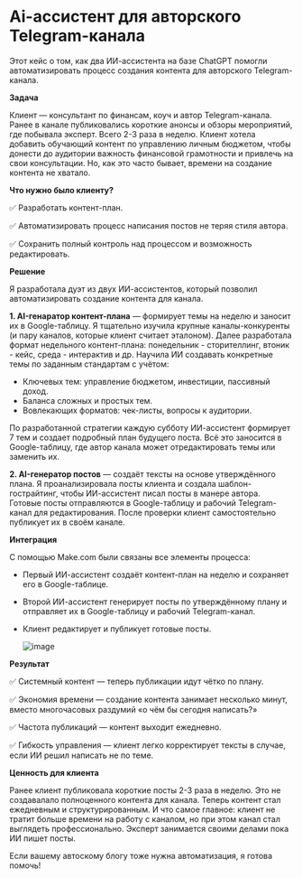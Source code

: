# Ai-ассистент для авторского Telegram-канала

Этот кейс о том, как два ИИ-ассистента на базе ChatGPT помогли автоматизировать процесс создания контента для авторского Telegram-канала.

**Задача**

Клиент — консультант по финансам, коуч и автор Telegram-канала. Ранее в канале публиковались короткие анонсы и обзоры мероприятий, где побывала эксперт. Всего 2-3 раза в неделю. Клиент хотела добавить обучающий контент по управлению личным бюджетом, чтобы донести до аудитории важность финансовой грамотности и привлечь на свои консультации. Но, как это часто бывает, времени на создание контента не хватало. 

**Что нужно было клиенту?**

✅ Разработать контент-план.

✅ Автоматизировать процесс написания постов не теряя стиля автора.

✅ Сохранить полный контроль над процессом и возможность редактировать. 

**Решение**

Я разработала дуэт из двух ИИ-ассистентов, который позволил автоматизировать создание контента для канала. 

**1. AI-генаратор контент-плана** — формирует темы на неделю и заносит их в Google-таблицу. Я тщательно изучила крупные каналы-конкуренты (и пару каналов, которые клиент считает эталоном). Далее разработала формат недельного контент-плана: понедельник - сторителлинг, втоник - кейс, среда - интерактив и др. Научила ИИ создавать конкретные темы по заданным стандартам с учётом:

- Ключевых тем: управление бюджетом, инвестиции, пассивный доход.
- Баланса сложных и простых тем.
- Вовлекающих форматов: чек-листы, вопросы к аудитории.
  
По разработанной стратегии каждую субботу ИИ-ассистент формирует 7 тем и создает подробный план будущего поста. Всё это заносится в Google-таблицу, где автор канала может отредактировать темы или заменить их. 

**2. AI-генератор постов** — создаёт тексты на основе утверждённого плана. Я проанализировала посты клиента и создала шаблон-гострайтинг,  чтобы ИИ-ассистент писал посты в манере автора. Готовые посты отправляются в Google-таблицу и рабочий Telegram-канал для редактирования. После проверки клиент самостоятельно публикует их в своём канале.

**Интеграция**

С помощью Make.com были связаны все элементы процесса:

- Первый ИИ-ассистент создаёт контент-план на неделю и сохраняет его в Google-таблице.
- Второй ИИ-ассистент генерирует посты по утверждённому плану и отправляет их в Google-таблицу и рабочий Telegram-канал.
- Клиент редактирует и публикует готовые посты.

  ![image](https://github.com/user-attachments/assets/09debfbc-b3f2-495a-b8cf-dd3b8ad15f82)

**Результат**

✅ Системный контент — теперь публикации идут чётко по плану.

✅ Экономия времени — создание контента занимает несколько минут, вместо многочасовых раздумий «о чём бы сегодня написать?»

✅ Частота публикаций — контент выходит ежедневно.

✅ Гибкость управления — клиент легко корректирует тексты в случае, если ИИ решил написать не по теме.

**Ценность для клиента**

Ранее клиент публиковала короткие посты 2-3 раза в неделю. Это не создавалало полноценного контента для канала. Теперь контент стал ежедневным и структурированным. И что самое главное: клиент не тратит больше времени на работу с каналом, но при этом канал стал выглядеть профессионально. Эксперт занимается своими делами пока ИИ пишет посты.

Если вашему автоскому блогу тоже нужна автоматизация, я готова помочь!


